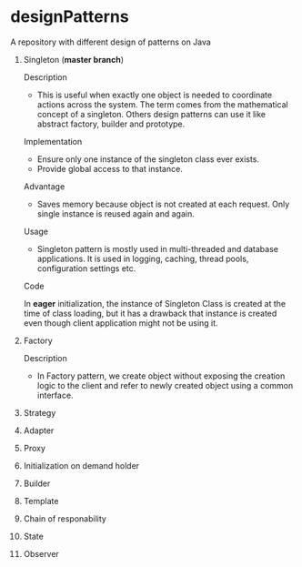 # designPatterns

A repository with different design of patterns on Java

1. Singleton (**master branch**)

    Description
    
    - This is useful when exactly one object is needed to coordinate actions across the system. The term comes from the mathematical concept of a singleton. Others design patterns can use it like abstract factory, builder and prototype.
    
    Implementation
    
    - Ensure only one instance of the singleton class ever exists.
    - Provide global access to that instance.
  
    Advantage
  
    - Saves memory because object is not created at each request. Only single instance is reused again and again.
  
    Usage
  
    - Singleton pattern is mostly used in multi-threaded and database applications. It is used in logging, caching, thread pools, configuration settings etc.
    
    Code
    
    In **eager** initialization, the instance of Singleton Class is created at the time of class loading, but it has a drawback that instance is created even though client application might not be using it.

2. Factory

    Description

    - In Factory pattern, we create object without exposing the creation logic to the client and refer to newly created object using a common interface.

3. Strategy

4. Adapter

5. Proxy

6. Initialization on demand holder

7. Builder

8. Template

9. Chain of responability

10. State

11. Observer
